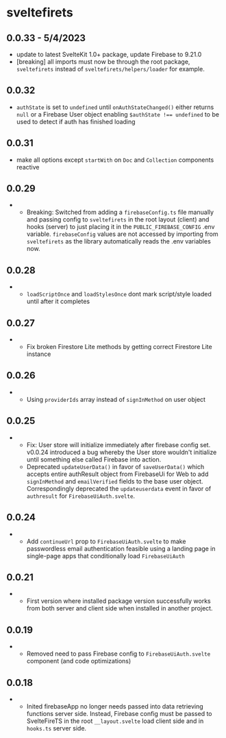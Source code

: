 # sveltefirets

## 0.0.33 - 5/4/2023

- update to latest SvelteKit 1.0+ package, update Firebase to 9.21.0
- [breaking] all imports must now be through the root package, `sveltefirets` instead of `sveltefirets/helpers/loader` for example.

## 0.0.32

- `authState` is set to `undefined` until `onAuthStateChanged()` either returns `null` or a Firebase User object enabling `$authState !== undefined` to be used to detect if auth has finished loading

## 0.0.31

- make all options except `startWith` on `Doc` and `Collection` components reactive

## 0.0.29

- - Breaking: Switched from adding a `firebaseConfig.ts` file manually and passing config to `sveltefirets` in the root layout (client) and hooks (server) to just placing it in the `PUBLIC_FIREBASE_CONFIG` .env variable. `firebaseConfig` values are not accessed by importing from `sveltefirets` as the library automatically reads the .env variables now. 

## 0.0.28

- - `loadScriptOnce` and `loadStylesOnce` dont mark script/style loaded until after it completes

## 0.0.27

- - Fix broken Firestore Lite methods by getting correct Firestore Lite instance

## 0.0.26

- - Using `providerIds` array instead of `signInMethod` on user object
 
## 0.0.25

- - Fix: User store will initialize immediately after firebase config set. v0.0.24 introduced a bug whereby the User store wouldn't initialize until something else called Firebase into action.
  - Deprecated `updateUserData()` in favor of `saveUserData()` which accepts entire authResult object from FirebaseUi for Web to add `signInMethod` and `emailVerified` fields to the base user object. Correspondingly deprecated the `updateuserdata` event in favor of `authresult` for `FirebaseUiAuth.svelte`.

## 0.0.24

- - Add `continueUrl` prop to `FirebaseUiAuth.svelte` to make passwordless email authentication feasible using a landing page in single-page apps that conditionally load `FirebaseUiAuth` 

## 0.0.21

- - First version where installed package version successfully works from both server and client side when installed in another project.

## 0.0.19

- - Removed need to pass Firebase config to `FirebaseUiAuth.svelte` component (and code optimizations)

## 0.0.18

- - Inited firebaseApp no longer needs passed into data retrieving functions server side. Instead, Firebase config must be passed to SvelteFireTS in the root `__layout.svelte` load client side and in `hooks.ts` server side.